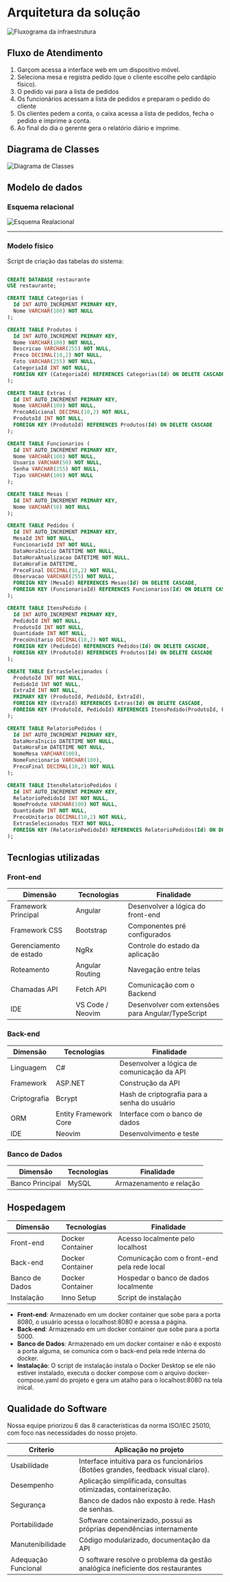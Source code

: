 # Arquitetura da solução

![Fluxograma da infraestrutura](./images/fluxograma-funcionamento.png)

## Fluxo de Atendimento

1. Garçom acessa a interface web em um dispositivo móvel.
2. Seleciona mesa e registra pedido (que o cliente escolhe pelo cardápio físico).
3. O pedido vai para a lista de pedidos
4. Os funcionários acessam a lista de pedidos e preparam o pedido do cliente
5. Os clientes pedem a conta, o caixa acessa a lista de pedidos, fecha o pedido e imprime a conta.
6. Ao final do dia o gerente gera o relatório diário e imprime.

## Diagrama de Classes

![Diagrama de Classes](./images/diagrama-classe.png)

##  Modelo de dados

### Esquema relacional

![Esquema Realacional](./images/ESQUEMA-RELACIONAL.jpg)

---

### Modelo físico

Script de criação das tabelas do sistema:

```sql

CREATE DATABASE restaurante
USE restaurante;

CREATE TABLE Categorias (
  Id INT AUTO_INCREMENT PRIMARY KEY,
  Nome VARCHAR(100) NOT NULL
);

CREATE TABLE Produtos (
  Id INT AUTO_INCREMENT PRIMARY KEY,
  Nome VARCHAR(100) NOT NULL,
  Descricao VARCHAR(255) NOT NULL,
  Preco DECIMAL(10,2) NOT NULL,
  Foto VARCHAR(255) NOT NULL,
  CategoriaId INT NOT NULL,
  FOREIGN KEY (CategoriaId) REFERENCES Categorias(Id) ON DELETE CASCADE
);

CREATE TABLE Extras (
  Id INT AUTO_INCREMENT PRIMARY KEY,
  Nome VARCHAR(100) NOT NULL,
  PrecoAdicional DECIMAL(10,2) NOT NULL,
  ProdutoId INT NOT NULL,
  FOREIGN KEY (ProdutoId) REFERENCES Produtos(Id) ON DELETE CASCADE
);

CREATE TABLE Funcionarios (
  Id INT AUTO_INCREMENT PRIMARY KEY,
  Nome VARCHAR(100) NOT NULL,
  Usuario VARCHAR(50) NOT NULL,
  Senha VARCHAR(255) NOT NULL,
  Tipo VARCHAR(100) NOT NULL
);

CREATE TABLE Mesas (
  Id INT AUTO_INCREMENT PRIMARY KEY,
  Nome VARCHAR(50) NOT NULL
);

CREATE TABLE Pedidos (
  Id INT AUTO_INCREMENT PRIMARY KEY,
  MesaId INT NOT NULL,
  FuncionarioId INT NOT NULL,
  DataHoraInicio DATETIME NOT NULL,
  DataHoraAtualizacao DATETIME NOT NULL,
  DataHoraFim DATETIME,
  PrecoFinal DECIMAL(10,2) NOT NULL,
  Observacao VARCHAR(255) NOT NULL,
  FOREIGN KEY (MesaId) REFERENCES Mesas(Id) ON DELETE CASCADE,
  FOREIGN KEY (FuncionarioId) REFERENCES Funcionarios(Id) ON DELETE CASCADE
);

CREATE TABLE ItensPedido (
  Id INT AUTO_INCREMENT PRIMARY KEY,
  PedidoId INT NOT NULL,
  ProdutoId INT NOT NULL,
  Quantidade INT NOT NULL,
  PrecoUnitario DECIMAL(10,2) NOT NULL,
  FOREIGN KEY (PedidoId) REFERENCES Pedidos(Id) ON DELETE CASCADE,
  FOREIGN KEY (ProdutoId) REFERENCES Produtos(Id) ON DELETE CASCADE
);

CREATE TABLE ExtrasSelecionados (
  ProdutoId INT NOT NULL,
  PedidoId INT NOT NULL,
  ExtraId INT NOT NULL,
  PRIMARY KEY (ProdutoId, PedidoId, ExtraId),
  FOREIGN KEY (ExtraId) REFERENCES Extras(Id) ON DELETE CASCADE,
  FOREIGN KEY (ProdutoId, PedidoId) REFERENCES ItensPedido(ProdutoId, PedidoId) ON DELETE CASCADE
);

CREATE TABLE RelatorioPedidos (
  Id INT AUTO_INCREMENT PRIMARY KEY,
  DataHoraInicio DATETIME NOT NULL,
  DataHoraFim DATETIME NOT NULL,
  NomeMesa VARCHAR(100),
  NomeFuncionario VARCHAR(100),
  PrecoFinal DECIMAL(10,2) NOT NULL
);

CREATE TABLE ItensRelatorioPedidos (
  Id INT AUTO_INCREMENT PRIMARY KEY,
  RelatorioPedidoId INT NOT NULL,
  NomeProduto VARCHAR(100) NOT NULL,
  Quantidade INT NOT NULL,
  PrecoUnitario DECIMAL(10,2) NOT NULL,
  ExtrasSelecionados TEXT NOT NULL,
  FOREIGN KEY (RelatorioPedidoId) REFERENCES RelatorioPedidos(Id) ON DELETE CASCADE
);


```

## Tecnlogias utilizadas

### Front-end

| Dimensão                | Tecnologias      | Finalidade                                        |
| ----------------------- | ---------------- | ------------------------------------------------- |
| Framework Principal     | Angular          | Desenvolver a lógica do front-end                 |
| Framework CSS           | Bootstrap        | Componentes pré configurados                      |
| Gerenciamento de estado | NgRx             | Controle do estado da aplicação                   |
| Roteamento              | Angular Routing  | Navegação entre telas                             |
| Chamadas API            | Fetch API        | Comunicação com o Backend                         |
| IDE                     | VS Code / Neovim | Desenvolver com extensões para Angular/TypeScript |

### Back-end

| Dimensão        | Tecnologias           | Finalidade                                   |
| --------------- | --------------------- | -------------------------------------------- |
| Linguagem       | C#                    | Desenvolver a lógica de comunicação da API   |
| Framework       | ASP.NET               | Construção da API                            |
| Criptografia    | Bcrypt                | Hash de criptografia para a senha do usuário |
| ORM             | Entity Framework Core | Interface com o banco de dados               |
| IDE             | Neovim                | Desenvolvimento e teste                      |

### Banco de Dados

| Dimensão        | Tecnologias | Finalidade              |
| --------------- | ----------- | ----------------------- |
| Banco Principal | MySQL       | Armazenamento e relação |

## Hospedagem

| Dimensão       | Tecnologias      | Finalidade                                  |
| -------------- | ---------------- | ------------------------------------------- |
| Front-end      | Docker Container | Acesso localmente pelo localhost            |
| Back-end       | Docker Container | Comunicação com o front-end pela rede local |
| Banco de Dados | Docker Container | Hospedar o banco de dados localmente        |
| Instalação     | Inno Setup       | Script de instalação                        |

- **Front-end**: Armazenado em um docker container que sobe para a porta 8080, o usuário acessa o localhost:8080 e acessa a página.
- **Back-end**: Armazenado em um docker container que sobe para a porta 5000.
- **Banco de Dados**: Armazenado em um docker container e não é exposto a porta alguma, se comunica com o back-end pela rede interna do docker.
- **Instalação**: O script de instalação instala o Docker Desktop se ele não estiver instalado, executa o docker compose com o arquivo docker-compose.yaml do projeto e gera um atalho para o localhost:8080 na tela inical. 

## Qualidade do Software

Nossa equipe priorizou 6 das 8 características da norma ISO/IEC 25010, com foco nas necessidades do nosso projeto.

| Criterio | Aplicação no projeto |
| -------- | -------------------- |
| Usabilidade | Interface intuitiva para os funcionários (Botões grandes, feedback visual claro). |
| Desempenho | Aplicação simplificada, consultas otimizadas, containerização. |
| Segurança | Banco de dados não exposto à rede. Hash de senhas. |
| Portabilidade | Software containerizado, possui as próprias dependências internamente |
| Manutenibilidade | Código modularizado, documentação da API |
| Adequação Funcional | O software resolve o problema da gestão analógica ineficiente dos restaurantes |

